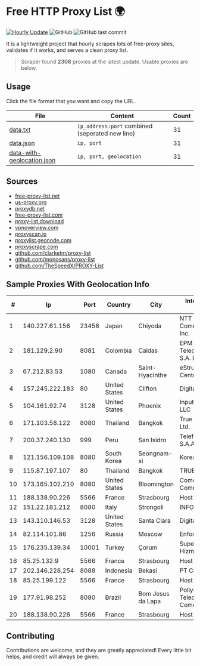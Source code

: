 
# Free HTTP Proxy List 🌍

[![Hourly Update](https://github.com/mertguvencli/http-proxy-list/actions/workflows/main.yml/badge.svg?branch=main)](https://github.com/mertguvencli/http-proxy-list/actions/workflows/main.yml)
![GitHub](https://img.shields.io/github/license/mertguvencli/http-proxy-list)
![GitHub last commit](https://img.shields.io/github/last-commit/mertguvencli/http-proxy-list)

It is a lightweight project that hourly scrapes lots of free-proxy sites, validates if it works, and serves a clean proxy list.


> Scraper found **2308** proxies at the latest update. Usable proxies are below.

## Usage

Click the file format that you want and copy the URL.


|File|Content|Count|
|----|-------|-----|
|[data.txt](https://raw.githubusercontent.com/mertguvencli/http-proxy-list/main/proxy-list/data.txt)|`ip_address:port` combined (seperated new line)|31|
|[data.json](https://raw.githubusercontent.com/mertguvencli/http-proxy-list/main/proxy-list/data.json)|`ip, port`|31|
|[data-with-geolocation.json](https://raw.githubusercontent.com/mertguvencli/http-proxy-list/main/proxy-list/data-with-geolocation.json)|`ip, port, geolocation`|31|

## Sources

* [free-proxy-list.net](https://free-proxy-list.net)
* [us-proxy.org](https://www.us-proxy.org)
* [proxydb.net](http://proxydb.net)
* [free-proxy-list.com](https://free-proxy-list.com/?page=&port=&type%5B%5D=http&type%5B%5D=https&up_time=0&search=Search)
* [proxy-list.download](https://www.proxy-list.download/HTTP)
* [vpnoverview.com](https://vpnoverview.com/privacy/anonymous-browsing/free-proxy-servers)
* [proxyscan.io](https://www.proxyscan.io)
* [proxylist.geonode.com](https://proxylist.geonode.com/api/proxy-list?limit=300&page=1&sort_by=lastChecked&sort_type=desc&protocols=http,https)
* [proxyscrape.com](https://api.proxyscrape.com/v2/?request=displayproxies&protocol=http&timeout=10000&country=all&ssl=all&anonymity=all)
* [github.com/clarketm/proxy-list](https://raw.githubusercontent.com/clarketm/proxy-list/master/proxy-list-raw.txt)
* [github.com/monosans/proxy-list](https://raw.githubusercontent.com/monosans/proxy-list/main/proxies/http.txt)
* [github.com/TheSpeedX/PROXY-List](https://raw.githubusercontent.com/TheSpeedX/PROXY-List/master/http.txt)


## Sample Proxies With Geolocation Info

|#|Ip|Port|Country|City|Internet Service Provider|
|-|--|----|-------|----|-------------------------|
|1|140.227.61.156|23456|Japan|Chiyoda|NTT PC Communications, Inc.|
|2|181.129.2.90|8081|Colombia|Caldas|EPM Telecomunicaciones S.A. E.S.P.|
|3|67.212.83.53|1080|Canada|Saint-Hyacinthe|eStruxture Data Centers Inc.|
|4|157.245.222.183|80|United States|Clifton|DigitalOcean, LLC|
|5|104.161.92.74|3128|United States|Phoenix|Input Output Flood LLC|
|6|171.103.58.122|8080|Thailand|Bangkok|True Internet Co., Ltd.|
|7|200.37.240.130|999|Peru|San Isidro|Telefonica del Peru S.A.A.|
|8|121.156.109.108|8080|South Korea|Seongnam-si|Korea Telecom|
|9|115.87.197.107|80|Thailand|Bangkok|TRUEBB|
|10|173.165.102.210|8080|United States|Bloomington|Comcast Cable Communications|
|11|188.138.90.226|5566|France|Strasbourg|Host Europe GmbH|
|12|151.22.181.212|8080|Italy|Strongoli|INFOSTRADA|
|13|143.110.146.53|3128|United States|Santa Clara|DigitalOcean, LLC|
|14|82.114.101.86|1256|Russia|Moscow|Enforta-MSK|
|15|176.235.139.34|10001|Turkey|Çorum|Superonline Iletisim Hizmetleri A.S.|
|16|85.25.132.9|5566|France|Strasbourg|Host Europe GmbH|
|17|202.146.228.254|8088|Indonesia|Bekasi|PT Centrin Utama|
|18|85.25.199.122|5566|France|Strasbourg|Host Europe GmbH|
|19|177.91.98.252|8080|Brazil|Bom Jesus da Lapa|Pollynet - MP Telecom Servicos E Comercio Ltda|
|20|188.138.90.226|5566|France|Strasbourg|Host Europe GmbH|



## Contributing

Contributions are welcome, and they are greatly appreciated! Every
little bit helps, and credit will always be given.

